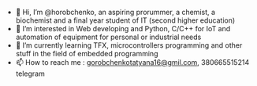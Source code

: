 - 👋 Hi, I’m @horobchenko, an aspiring prorummer, a chemist, a biochemist and a final year student of IT (second higher education)
- 👀 I’m interested in Web developing and  Python, C/C++ for IoT and automation of equipment for personal or industrial needs
- 🌱 I’m currently learning TFX, microcontrollers programming and other stuff in the field of embedded programming
- 📫 How to reach me : gorobchenkotatyana16@gmil.com, 380665515214 telegram


<!---
horobchenko/horobchenko is a ✨ special ✨ repository because its `README.md` (this file) appears on your GitHub profile.
You can click the Preview link to take a look at your changes.
--->
